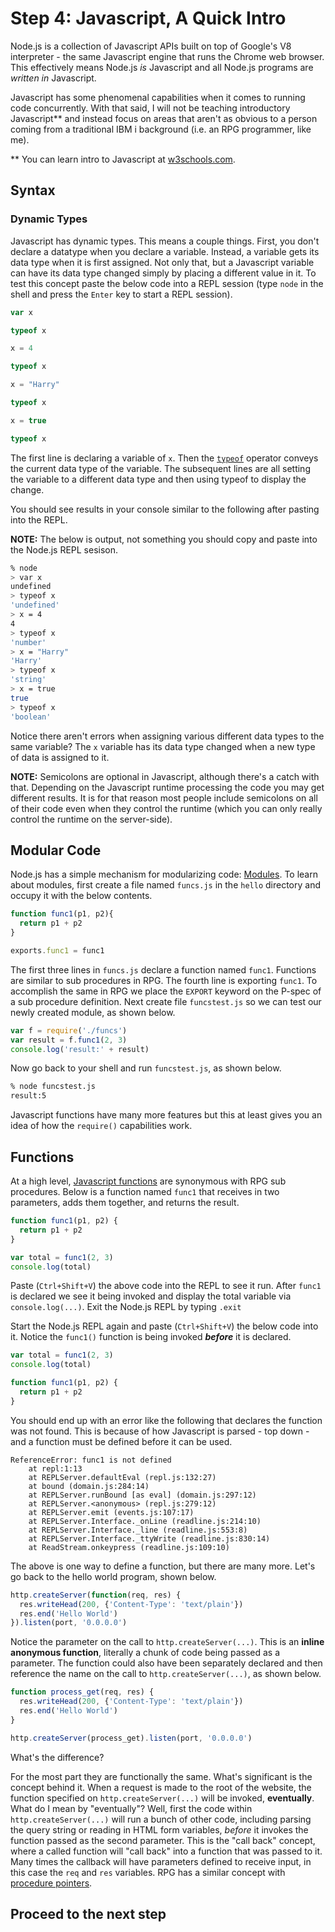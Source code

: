 # Step 4: Javascript, A Quick Intro

Node.js is a collection of Javascript APIs built on top of Google's V8 interpreter - the same Javascript engine that runs the Chrome web browser. This effectively means Node.js _is_ Javascript and all Node.js programs are _written in_ Javascript.

Javascript has some phenomenal capabilities when it comes to running code concurrently. With that said, I will not be teaching introductory Javascript\*\* and instead focus on areas that aren't as obvious to a person coming from a traditional IBM i background \(i.e. an RPG programmer, like me\).

\*\* You can learn intro to Javascript at [w3schools.com](http://www.w3schools.com/js/default.asp).

## Syntax

### Dynamic Types

Javascript has dynamic types. This means a couple things. First, you don't declare a datatype when you declare a variable. Instead, a variable gets its data type when it is first assigned. Not only that, but a Javascript variable can have its data type changed simply by placing a different value in it. To test this concept paste the below code into a REPL session \(type `node` in the shell and press the `Enter` key to start a REPL session\).

```javascript
var x

typeof x

x = 4

typeof x

x = "Harry"

typeof x

x = true

typeof x
```

The first line is declaring a variable of `x`. Then the [`typeof`](https://developer.mozilla.org/en-US/docs/Web/JavaScript/Reference/Operators/typeof) operator conveys the current data type of the variable. The subsequent lines are all setting the variable to a different data type and then using typeof to display the change.

You should see results in your console similar to the following after pasting into the REPL.

**NOTE:** The below is output, not something you should copy and paste into the Node.js REPL sesison.

```bash
% node
> var x
undefined
> typeof x
'undefined'
> x = 4
4
> typeof x
'number'
> x = "Harry"
'Harry'
> typeof x
'string'
> x = true
true
> typeof x
'boolean'
```

Notice there aren't errors when assigning various different data types to the same variable? The `x` variable has its data type changed when a new type of data is assigned to it.

**NOTE:** Semicolons are optional in Javascript, although there's a catch with that. Depending on the Javascript runtime processing the code you may get different results. It is for that reason most people include semicolons on all of their code even when they control the runtime \(which you can only really control the runtime on the server-side\).

## Modular Code

Node.js has a simple mechanism for modularizing code: [Modules](https://nodejs.org/api/modules.html). To learn about modules, first create a file named `funcs.js` in the `hello` directory and occupy it with the below contents.

```javascript
function func1(p1, p2){
  return p1 + p2
}

exports.func1 = func1
```

The first three lines in `funcs.js` declare a function named `func1`. Functions are similar to sub procedures in RPG. The fourth line is exporting `func1`. To accomplish the same in RPG we place the `EXPORT` keyword on the P-spec of a sub procedure definition. Next create file `funcstest.js` so we can test our newly created module, as shown below.

```javascript
var f = require('./funcs')
var result = f.func1(2, 3)
console.log('result:' + result)
```

Now go back to your shell and run `funcstest.js`, as shown below.

```bash
% node funcstest.js
result:5
```

Javascript functions have many more features but this at least gives you an idea of how the `require()` capabilities work.

## Functions

At a high level, [Javascript functions](http://www.w3schools.com/js/js_function_definition.asp) are synonymous with RPG sub procedures. Below is a function named `func1` that receives in two parameters, adds them together, and returns the result.

```javascript
function func1(p1, p2) {
  return p1 + p2
}

var total = func1(2, 3)
console.log(total)
```

Paste \(`Ctrl+Shift+V`\) the above code into the REPL to see it run. After `func1` is declared we see it being invoked and display the total variable via `console.log(...)`. Exit the Node.js REPL by typing `.exit`

Start the Node.js REPL again and paste \(`Ctrl+Shift+V`\) the below code into it. Notice the `func1()` function is being invoked _**before**_ it is declared.

```javascript
var total = func1(2, 3)
console.log(total)

function func1(p1, p2) {
  return p1 + p2
}
```

You should end up with an error like the following that declares the function was not found. This is because of how Javascript is parsed - top down - and a function must be defined before it can be used.

```text
ReferenceError: func1 is not defined
    at repl:1:13
    at REPLServer.defaultEval (repl.js:132:27)
    at bound (domain.js:284:14)
    at REPLServer.runBound [as eval] (domain.js:297:12)
    at REPLServer.<anonymous> (repl.js:279:12)
    at REPLServer.emit (events.js:107:17)
    at REPLServer.Interface._onLine (readline.js:214:10)
    at REPLServer.Interface._line (readline.js:553:8)
    at REPLServer.Interface._ttyWrite (readline.js:830:14)
    at ReadStream.onkeypress (readline.js:109:10)
```

The above is one way to define a function, but there are many more. Let's go back to the hello world program, shown below.

```javascript
http.createServer(function(req, res) {
  res.writeHead(200, {'Content-Type': 'text/plain'})
  res.end('Hello World')
}).listen(port, '0.0.0.0')
```

Notice the parameter on the call to `http.createServer(...)`. This is an **inline anonymous function**, literally a chunk of code being passed as a parameter. The function could also have been separately declared and then reference the name on the call to `http.createServer(...)`, as shown below.

```javascript
function process_get(req, res) {
  res.writeHead(200, {'Content-Type': 'text/plain'})
  res.end('Hello World')
}

http.createServer(process_get).listen(port, '0.0.0.0')
```

What's the difference?

For the most part they are functionally the same. What's significant is the concept behind it. When a request is made to the root of the website, the function specified on `http.createServer(...)` will be invoked, **eventually**. What do I mean by "eventually"? Well, first the code within `http.createServer(...)` will run a bunch of other code, including parsing the query string or reading in HTML form variables, _before_ it invokes the function passed as the second parameter. This is the "call back" concept, where a called function will "call back" into a function that was passed to it. Many times the callback will have parameters defined to receive input, in this case the `req` and `res` variables. RPG has a similar concept with [procedure pointers](http://www.ibm.com/developerworks/ibmi/library/i-rpg-pointers/).

## Proceed to the next step

